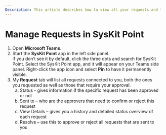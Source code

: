 ```yaml
---
Description: This article describes how to view all your requests and their status or history.
---
```


# Manage Requests in SysKit Point

1. Open **Microsoft Teams**.
2. Start the **SysKit Point** app in the left side panel.  
If you don’t see it by default, click the three dots and search for SysKit Point. Select the SysKit Point app, and it will appear on your Teams side panel. 
Right-click the app icon and select **Pin** to have it permanently visible.
3. My **Request** tab will list all requests connected to you, both the ones you requested as well as those that require your approval. 
        <ol type="a">
            <li>    Status - gives information if the specific request has been approved or not</li>
            <li>    Sent to – who are the approvers that need to confirm or reject this request</li>
            <li>    View Details – gives you a history and detailed status overview of each request</li>
            <li>    Resolve – use this to approve or reject all requests that are sent to you</li>
        </ol>